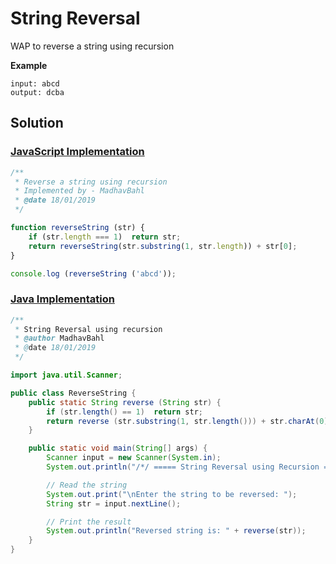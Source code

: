 # String Reversal

WAP to reverse a string using recursion

**Example** 

```
input: abcd
output: dcba
```

## Solution 

### [JavaScript Implementation](./reverseString.js)

```js
/**
 * Reverse a string using recursion
 * Implemented by - MadhavBahl
 * @date 18/01/2019
 */

function reverseString (str) {
    if (str.length === 1)  return str;
    return reverseString(str.substring(1, str.length)) + str[0];
}

console.log (reverseString ('abcd'));
```

### [Java Implementation](./ReverseString.java)

```java
/**
 * String Reversal using recursion
 * @author MadhavBahl
 * @date 18/01/2019
 */

import java.util.Scanner;

public class ReverseString {
    public static String reverse (String str) {
        if (str.length() == 1)  return str;
        return reverse (str.substring(1, str.length())) + str.charAt(0);
    }

    public static void main(String[] args) {
        Scanner input = new Scanner(System.in);
        System.out.println("/*/ ===== String Reversal using Recursion ==== */");

        // Read the string
        System.out.print("\nEnter the string to be reversed: ");
        String str = input.nextLine();

        // Print the result
        System.out.println("Reversed string is: " + reverse(str));
    }
}
```